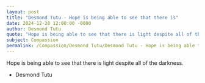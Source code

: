 ```yaml
---
layout: post
title: "Desmond Tutu - Hope is being able to see that there is"
date: 2024-12-28 12:00:00 -0000
author: Desmond Tutu
quote: "Hope is being able to see that there is light despite all of the darkness."
subject: Compassion
permalink: /Compassion/Desmond Tutu/Desmond Tutu - Hope is being able to see that there is
---
```


Hope is being able to see that there is light despite all of the darkness.

- Desmond Tutu
